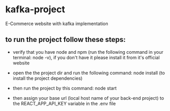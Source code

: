 # kafka-project
E-Commerce website with kafka implementation 

## to run the project follow these steps:

* verify that you have node and npm (run the following command in your terminal: node -v), if you don't have it please install it from it's official website

* open the the project dir and run the following command: node install (to install the project dependencies)

* then run the project by this command: node start

* then assign your base url (local host name of your back-end project) to the REACT_APP_API_KEY variable in the .env file
